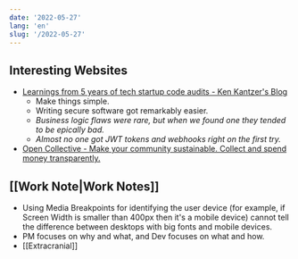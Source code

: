 ```yaml
---
date: '2022-05-27'
lang: 'en'
slug: '/2022-05-27'
---
```


## Interesting Websites

- [Learnings from 5 years of tech startup code audits - Ken Kantzer's Blog](https://kenkantzer.com/learnings-from-5-years-of-tech-startup-code-audits/)
  - Make things simple.
  - Writing secure software got remarkably easier.
  - _Business logic flaws were rare, but when we found one they tended to be epically bad._
  - _Almost no one got JWT tokens and webhooks right on the first try._
- [Open Collective - Make your community sustainable. Collect and spend money transparently.](https://opencollective.com/)

## [[Work Note|Work Notes]]

- Using Media Breakpoints for identifying the user device (for example, if Screen Width is smaller than 400px then it's a mobile device) cannot tell the difference between desktops with big fonts and mobile devices.
- PM focuses on why and what, and Dev focuses on what and how.
- [[Extracranial]]
